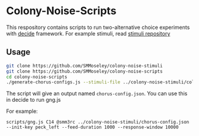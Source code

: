 # Colony-Noise-Scripts
This respository contains scripts to run two-alternative choice experiments with [decide](https://github.com/melizalab/decide) framework.
For example stimuli, read [stimuli repository](https://github.com/SMMoseley/colony-noise-stimuli)

## Usage
```bash
git clone https://github.com/SMMoseley/colony-noise-stimuli
git clone https://github.com/SMMoseley/colony-noise-scripts
cd colony-noise-scripts
./generate-chorus-configs.js --stimuli-file ../colony-noise-stimuli/colony-noise-stimuli.yml --correct-choices-file ../colony-noise-stimuli/correct_choices.yml

```
The script will give an output named `chorus-config.json`. You can use this in decide to run gng.js

For example:
```
scripts/gng.js C14 @smm3rc ../colony-noise-stimuli/chorus-config.json --init-key peck_left --feed-duration 1000 --response-window 10000
```
